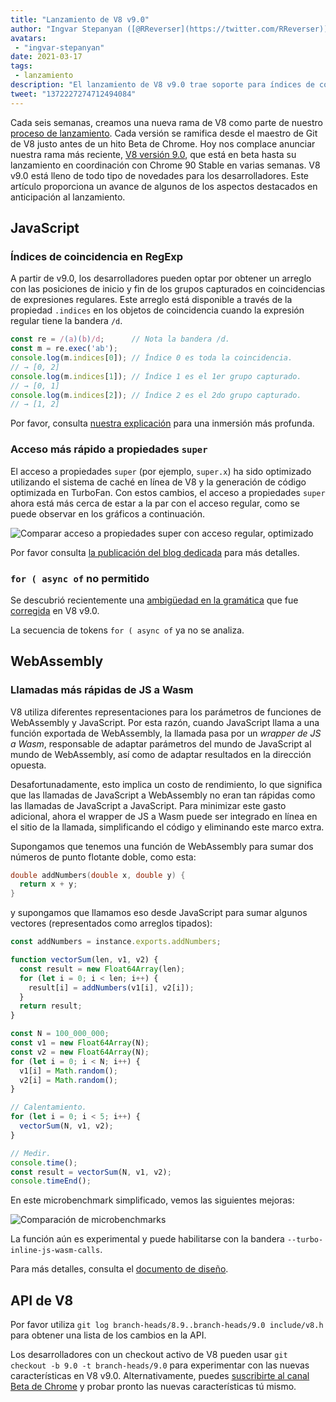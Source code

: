 ```yaml
---
title: "Lanzamiento de V8 v9.0"
author: "Ingvar Stepanyan ([@RReverser](https://twitter.com/RReverser)), en línea"
avatars: 
 - "ingvar-stepanyan"
date: 2021-03-17
tags: 
 - lanzamiento
description: "El lanzamiento de V8 v9.0 trae soporte para índices de coincidencia en expresiones regulares y varias mejoras de rendimiento."
tweet: "1372227274712494084"
---
```

Cada seis semanas, creamos una nueva rama de V8 como parte de nuestro [proceso de lanzamiento](https://v8.dev/docs/release-process). Cada versión se ramifica desde el maestro de Git de V8 justo antes de un hito Beta de Chrome. Hoy nos complace anunciar nuestra rama más reciente, [V8 versión 9.0](https://chromium.googlesource.com/v8/v8.git/+log/branch-heads/9.0), que está en beta hasta su lanzamiento en coordinación con Chrome 90 Stable en varias semanas. V8 v9.0 está lleno de todo tipo de novedades para los desarrolladores. Este artículo proporciona un avance de algunos de los aspectos destacados en anticipación al lanzamiento.

<!--truncate-->
## JavaScript

### Índices de coincidencia en RegExp

A partir de v9.0, los desarrolladores pueden optar por obtener un arreglo con las posiciones de inicio y fin de los grupos capturados en coincidencias de expresiones regulares. Este arreglo está disponible a través de la propiedad `.indices` en los objetos de coincidencia cuando la expresión regular tiene la bandera `/d`.

```javascript
const re = /(a)(b)/d;      // Nota la bandera /d.
const m = re.exec('ab');
console.log(m.indices[0]); // Índice 0 es toda la coincidencia.
// → [0, 2]
console.log(m.indices[1]); // Índice 1 es el 1er grupo capturado.
// → [0, 1]
console.log(m.indices[2]); // Índice 2 es el 2do grupo capturado.
// → [1, 2]
```

Por favor, consulta [nuestra explicación](https://v8.dev/features/regexp-match-indices) para una inmersión más profunda.

### Acceso más rápido a propiedades `super`

El acceso a propiedades `super` (por ejemplo, `super.x`) ha sido optimizado utilizando el sistema de caché en línea de V8 y la generación de código optimizada en TurboFan. Con estos cambios, el acceso a propiedades `super` ahora está más cerca de estar a la par con el acceso regular, como se puede observar en los gráficos a continuación.

![Comparar acceso a propiedades super con acceso regular, optimizado](/_img/fast-super/super-opt.svg)

Por favor consulta [la publicación del blog dedicada](https://v8.dev/blog/fast-super) para más detalles.

### `for ( async of` no permitido

Se descubrió recientemente una [ambigüedad en la gramática](https://github.com/tc39/ecma262/issues/2034) que fue [corregida](https://chromium-review.googlesource.com/c/v8/v8/+/2683221) en V8 v9.0.

La secuencia de tokens `for ( async of` ya no se analiza.

## WebAssembly

### Llamadas más rápidas de JS a Wasm

V8 utiliza diferentes representaciones para los parámetros de funciones de WebAssembly y JavaScript. Por esta razón, cuando JavaScript llama a una función exportada de WebAssembly, la llamada pasa por un *wrapper de JS a Wasm*, responsable de adaptar parámetros del mundo de JavaScript al mundo de WebAssembly, así como de adaptar resultados en la dirección opuesta.

Desafortunadamente, esto implica un costo de rendimiento, lo que significa que las llamadas de JavaScript a WebAssembly no eran tan rápidas como las llamadas de JavaScript a JavaScript. Para minimizar este gasto adicional, ahora el wrapper de JS a Wasm puede ser integrado en línea en el sitio de la llamada, simplificando el código y eliminando este marco extra.

Supongamos que tenemos una función de WebAssembly para sumar dos números de punto flotante doble, como esta:

```cpp
double addNumbers(double x, double y) {
  return x + y;
}
```

y supongamos que llamamos eso desde JavaScript para sumar algunos vectores (representados como arreglos tipados):

```javascript
const addNumbers = instance.exports.addNumbers;

function vectorSum(len, v1, v2) {
  const result = new Float64Array(len);
  for (let i = 0; i < len; i++) {
    result[i] = addNumbers(v1[i], v2[i]);
  }
  return result;
}

const N = 100_000_000;
const v1 = new Float64Array(N);
const v2 = new Float64Array(N);
for (let i = 0; i < N; i++) {
  v1[i] = Math.random();
  v2[i] = Math.random();
}

// Calentamiento.
for (let i = 0; i < 5; i++) {
  vectorSum(N, v1, v2);
}

// Medir.
console.time();
const result = vectorSum(N, v1, v2);
console.timeEnd();
```

En este microbenchmark simplificado, vemos las siguientes mejoras:

![Comparación de microbenchmarks](/_img/v8-release-90/js-to-wasm.svg)

La función aún es experimental y puede habilitarse con la bandera `--turbo-inline-js-wasm-calls`.

Para más detalles, consulta el [documento de diseño](https://docs.google.com/document/d/1mXxYnYN77tK-R1JOVo6tFG3jNpMzfueQN1Zp5h3r9aM/edit).

## API de V8

Por favor utiliza `git log branch-heads/8.9..branch-heads/9.0 include/v8.h` para obtener una lista de los cambios en la API.

Los desarrolladores con un checkout activo de V8 pueden usar `git checkout -b 9.0 -t branch-heads/9.0` para experimentar con las nuevas características en V8 v9.0. Alternativamente, puedes [suscribirte al canal Beta de Chrome](https://www.google.com/chrome/browser/beta.html) y probar pronto las nuevas características tú mismo.
